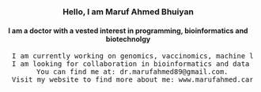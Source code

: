 <h3 align="center"> Hello, I am Maruf Ahmed Bhuiyan </h3>
<h4 align="center"> I am a doctor with a vested interest in programming, bioinformatics and biotechnolgy </h4>
<pre align="center">
  I am currently working on genomics, vaccinomics, machine learning and interactomics.
  I am looking for collaboration in bioinformatics and data analysis.
  You can find me at: dr.marufahmed89@gmail.com.
  Visit my website to find more about me: www.marufahmed.carrd.co.
</pre>
